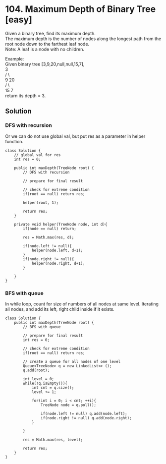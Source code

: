 # 104. Maximum Depth of Binary Tree [easy]     
Given a binary tree, find its maximum depth.    
The maximum depth is the number of nodes along the longest path from the root node down to the farthest leaf node.     
Note: A leaf is a node with no children.     

Example:    
Given binary tree [3,9,20,null,null,15,7],   
    3    
   / \   
  9  20   
    /  \   
   15   7   
return its depth = 3.    

## Solution     

### DFS with recursion    
Or we can do not use global val, but put res as a parameter in helper function.    

```
class Solution {
    // global val for res
    int res = 0;
    
    public int maxDepth(TreeNode root) {
        // DFS with recursion
        
        // prepare for final result
        
        // check for extreme condition
        if(root == null) return res;
        
        helper(root, 1);
        
        return res;
    }
    
    private void helper(TreeNode node, int d){
        if(node == null) return;
        
        res = Math.max(res, d);
        
        if(node.left != null){
            helper(node.left, d+1);
        }
        if(node.right != null){
            helper(node.right, d+1);
        }
        
    }
}

```

### BFS with queue    
In while loop, count for size of numbers of all nodes at same level. Iterating all nodes, and add its left, right child inside if it exists.    

```
class Solution {
    public int maxDepth(TreeNode root) {
        // BFS with queue   
        
        // prepare for final result
        int res = 0;
        
        // check for extreme condition   
        if(root == null) return res;
        
        // create a queue for all nodes of one level
        Queue<TreeNode> q = new LinkedList<> ();
        q.add(root);
        
        int level = 0;
        while(!q.isEmpty()){
            int cnt = q.size();
            level += 1;
            
            for(int i = 0; i < cnt; ++i){
                TreeNode node = q.poll();
                
                if(node.left != null) q.add(node.left);
                if(node.right != null) q.add(node.right);
            }
            
        }
        
        res = Math.max(res, level);
        
        return res;
    }
}
```




